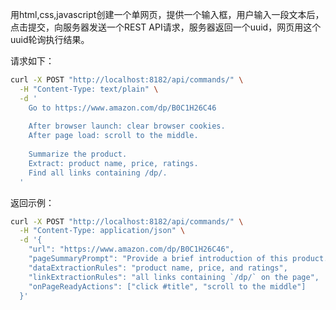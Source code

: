 用html,css,javascript创建一个单网页，提供一个输入框，用户输入一段文本后，点击提交，向服务器发送一个REST API请求，服务器返回一个uuid，网页用这个uuid轮询执行结果。

请求如下：

```bash
curl -X POST "http://localhost:8182/api/commands/" \
  -H "Content-Type: text/plain" \
  -d '
    Go to https://www.amazon.com/dp/B0C1H26C46
    
    After browser launch: clear browser cookies.
    After page load: scroll to the middle.
    
    Summarize the product.
    Extract: product name, price, ratings.
    Find all links containing /dp/.
  '
```

返回示例：

```bash
curl -X POST "http://localhost:8182/api/commands/" \
  -H "Content-Type: application/json" \
  -d '{
    "url": "https://www.amazon.com/dp/B0C1H26C46",
    "pageSummaryPrompt": "Provide a brief introduction of this product.",
    "dataExtractionRules": "product name, price, and ratings",
    "linkExtractionRules": "all links containing `/dp/` on the page",
    "onPageReadyActions": ["click #title", "scroll to the middle"]
  }'
```

